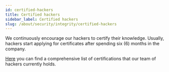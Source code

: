 ```yaml
---
id: certified-hackers
title: Certified hackers
sidebar_label: Certified hackers
slug: /about/security/integrity/certified-hackers
---
```


We continuously encourage our hackers
to certify their knowledge.
Usually,
hackers start applying for certificates
after spending six (6) months in the company.

[Here](https://fluidattacks.com/about-us/certifications/)
you can find a comprehensive list
of certifications that our team of hackers currently holds.
